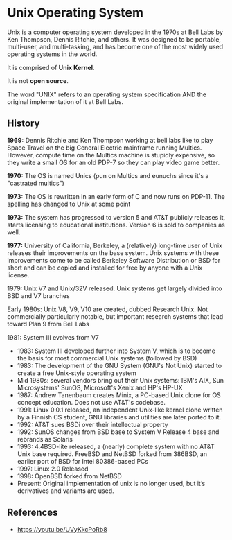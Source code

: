 # Unix Operating System

Unix is a computer operating system developed in the 1970s at Bell Labs by Ken Thompson, Dennis Ritchie, and others. It was designed to be portable, multi-user, and multi-tasking, and has become one of the most widely used operating systems in the world.

It is comprised of **Unix Kernel**.

It is not **open source**.

The word "UNIX" refers to an operating system specification AND the original implementation of it at Bell Labs.

## History

**1969:** Dennis Ritchie and Ken Thompson working at bell labs like to play Space Travel on the big General Electric mainframe running Multics. However, compute time on the Multics machine is stupidly expensive, so they write a small OS for an old PDP-7 so they can play video game better.

**1970:** The OS is named Unics (pun on Multics and eunuchs since it's a "castrated multics")

**1973:** The OS is rewritten in an early form of C and now runs on PDP-11. The spelling has changed to Unix at some point

**1973:** The system has progressed to version 5 and AT&T publicly releases it, starts licensing to educational institutions. Version 6 is sold to companies as well.

**1977:** University of California, Berkeley, a (relatively) long-time user of Unix releases their improvements on the base system. Unix systems with these improvements come to be called Berkeley Software Distribution or BSD for short and can be copied and installed for free by anyone with a Unix license.

1979: Unix V7 and Unix/32V released. Unix systems get largely divided into BSD and V7 branches

Early 1980s: Unix V8, V9, V10 are created, dubbed Research Unix. Not commercially particularly notable, but important research systems that lead toward Plan 9 from Bell Labs

1981: System III evolves from V7
- 1983: System III developed further into System V, which is to become the basis for most commercial Unix systems (followed by BSD)
- 1983: The development of the GNU System (GNU's Not Unix) started to create a free Unix-style operating system
- Mid 1980s: several vendors bring out their Unix systems: IBM's AIX, Sun Microsystems' SunOS, Microsoft's Xenix and HP's HP-UX
- 1987: Andrew Tanenbaum creates Minix, a PC-based Unix clone for OS concept education. Does not use AT&T's codebase.
- 1991: Linux 0.0.1 released, an independent Unix-like kernel clone written by a Finnish CS student, GNU libraries and utilities are later ported to it.
- 1992: AT&T sues BSDi over their intellectual property
- 1992: SunOS changes from BSD base to System V Release 4 base and rebrands as Solaris
- 1993: 4.4BSD-lite released, a (nearly) complete system with no AT&T Unix base required. FreeBSD and NetBSD forked from 386BSD, an earlier port of BSD for Intel 80386-based PCs
- 1997: Linux 2.0 Released
- 1998: OpenBSD forked from NetBSD
- Present: Original implementation of unix is no longer used, but it’s derivatives and variants are used.

## References

- https://youtu.be/UVyKkcPoRb8
